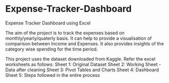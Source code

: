 # Expense-Tracker-Dashboard
Expense Tracker Dashboard using Excel

The aim of the project is to track the expenses based on monthly/yearly/quaterly basis. It can help to provide a visualisation of comparison between Income and Expenses. It also provides insights of the category wise spending for the time period.

This project uses the dataset downloaded from Kaggle.
Refer the excel worksheets as follows:
Sheet 1: Original Dataset
Sheet 2: Working Sheet - Data after cleaning
Sheet 3: Pivot Tables and Charts
Sheet 4: Dashboard
Sheet 5: Steps followed in the entire process
